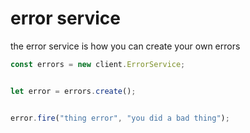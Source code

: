 # error service
the error service is how you can create your own errors
```js
const errors = new client.ErrorService;


let error = errors.create();


error.fire("thing error", "you did a bad thing");
